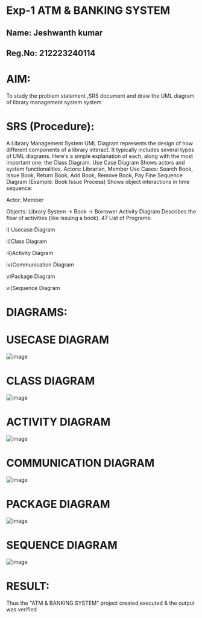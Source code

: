 # Exp-1 ATM & BANKING SYSTEM

## Name: Jeshwanth kumar
## Reg.No: 212223240114

# AIM:
To study the problem statement ,SRS document and draw the UML diagram of library management system system
# SRS (Procedure):
A Library Management System UML Diagram represents the design of how different components of a library interact. It typically includes several types of UML diagrams. Here's a simple explanation of each, along with the most important one: the Class Diagram.
Use Case Diagram
Shows actors and system functionalities.
Actors: Librarian, Member
Use Cases: Search Book, Issue Book, Return Book, Add Book, Remove Book, Pay Fine
Sequence Diagram (Example: Book Issue Process)
Shows object interactions in time sequence:

Actor: Member

Objects: Library System → Book → Borrower
Activity Diagram
Describes the flow of activities (like issuing a book).
47
List of Programs:

i) Usecase Diagram

ii)Class Diagram

iii)Activity Diagram

iv)Communication Diagram

v)Package Diagram

vi)Sequence Diagram

# DIAGRAMS:
# USECASE DIAGRAM

![image](https://github.com/user-attachments/assets/2def5a1b-6381-4c83-9e14-26fbdb6cb1f5)



# CLASS DIAGRAM

![image](https://github.com/user-attachments/assets/79c59f55-6b23-4639-87e0-ae905e52337c)



# ACTIVITY DIAGRAM

![image](https://github.com/user-attachments/assets/b95ccc78-2632-4875-9fc4-a44000bcae2b)


# COMMUNICATION DIAGRAM

![image](https://github.com/user-attachments/assets/85f8cf8f-beb6-4ede-bbfd-853bec0070cd)


# PACKAGE DIAGRAM

![image](https://github.com/user-attachments/assets/338efc95-297b-47e5-aed2-8d8f5778718d)


# SEQUENCE DIAGRAM

![image](https://github.com/user-attachments/assets/a8ba0d12-f1c3-46aa-a236-41a01d61688f)





# RESULT:

Thus the "ATM & BANKING SYSTEM" project created,executed & the output was verified
